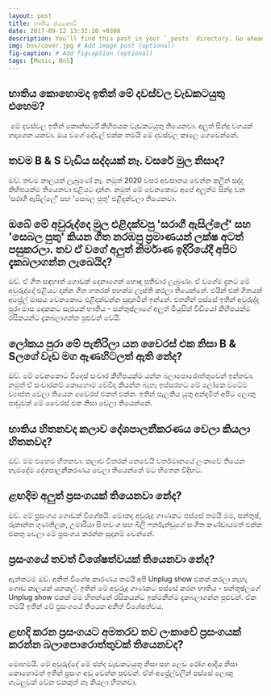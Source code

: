 ```yaml
---
layout: post
title: භාතිය ජයකොඩි
date: 2017-09-12 13:32:20 +0300
description: You’ll find this post in your `_posts` directory. Go ahead and edit it and re-build the site to see your changes. # Add post description (optional)
img: bns/cover.jpg # Add image post (optional)
fig-caption: # Add figcaption (optional)
tags: [Music, BnS]
---
```

## භාතිය කොහොමද ඉතින් මේ දවස්වල වැඩකටයුතු එහෙම?
⁣
මේ දවස්වල ඉතින් කොන්සර්ට් කිහිපයක වැඩකටයුතු තියෙනවා. අලුත් සින්දු වගයක් හදාගෙන යනවා. ඔය වගේ දේවල් එක්ක තමයි මේ දවස්වල කාලෙ ගෙවෙන්නේ.

## තවම B & S වැඩිය සද්දයක් නෑ. වසරේ මුල නිසාද?

ඔව්. තවම කාලයක් ලැබුණේ නෑ. නමුත් 2020 වසර අවසානය වෙන්න කලින් සද්ද කිහිපයක්ම තියෙනවා එළියට දාන්න. නමුත් මේ වෙනකොට අපේ අලුත්ම සින්දු වන 'සරාගී ඇසිල්ලේ' සහ 'සෙබල පුතු' එළිදක්වලා තියෙනවා.

## ඔබේ මේ අවුරුද්දෙ මුල එළිදක්වපු 'සරාගී ඇසිල්ලේ' සහ 'සෙබල පුතු' කියන ගීත නරඹපු ප්‍රමාණයන් ලක්ෂ අටත් පසුකරලා. තව ඒ වගේ අලුත් නිර්මාණ ඉදිරියේදී අපිට දැකබලාගන්න ලැබෙයිද?

ඔව්. ඒ ගීත සඳහාත් ගොඩක් දෙනාගෙන් හොඳ පුතිචාර ලැබුණා. ඒ වගේම දැනට මේ අවුරුද්දේ එළියට දාන්න ගීත හතරක් පහක්ම ලෑස්ති කරලා තියෙන්නේ. එයින් එක් ගීතයක් අප්‍රේල් මාසය වෙනකොට එළිදක්වන්න සූදානමින් ඉන්නේ. එතනින් පස්සේ ඉතින් අවුරුද්ද පුරා මාස දෙකකට සැරයක් භාතිය - සන්තුෂ්ලාගේ අලුත් මියුසික් වීඩියෝ කිහිපයක්ම රසිකයන්ට දැකබලාගන්න පුළුවන් වෙයි.

## ලෝකය පුරා මේ පැතිරිලා යන වෛරස් එක නිසා B & Sලගේ වැඩ මග ඇණහිටලත් ඇති නේද?

ඔව්. මේ වෙනකොට විදෙස් සංචාර කිහිපයක්ම යන්න බලාපොරොත්තුවෙන් ඉන්නවා. නමුත් ඒ සංචාරනම් කොහොම වේවිද කියන්න බැහැ ඉස්සරහට මේ ලෝකෙ වටේම ව්‍යාප්ත වෙලා තියෙන වෛරස් එකත් එක්ක. ඉතින් සැලකිය යුතු අන්දමින් අපිට ලොකු පාඩුවක් මේ වෛරස් එක නිසා වෙලා තියෙන්නේ.

## භාතිය හිතනවද කලාව දේශපාලනීකරණය වෙලා කියලා හිතනවද?

ඔව්. මම එහෙම හිතනවා. කලාව විතරක් නෙවෙයි වර්තමානයේ ලංකාවේ තියෙන හැමදේම දේශපාලනීකරණය වෙලා තියෙන්නේ මට හිතෙන විදිහට.

## ළඟදිම අලුත් ප්‍රසංගයක් තියෙනවා නේද?

ඔව්. මේ ප්‍රසංගය ගොඩක් විශේෂයි. මොකද අවුරුදු ගාණකට පස්සේ තමයි මම, සන්තුෂ්, රූකාන්ත ගුණතිලක, උමාරියා සිංහවංශ සහ බිලී ෆර්නැන්ඩුගේ සංගීත කණ්ඩායමත් එක්ක එකතු වෙලා මේ ප්‍රසංගය කරන්න සූදානම් වෙන්නේ.

## ප්‍රසංගයේ තවත් විශේෂත්වයක් තියෙනවා නේද?

ඇත්තටම ඔව්. අනිත් විශේෂ කාරණය තමයි අපි Unplug show එකක් කරලා නැහැ ගොඩ කාලයක් යනකල්. ඉතින් මේ අවුරුදු ගාණකට පස්සේ කරන භාතිය - සන්තුෂ්ලගේ Unplug show එකක් මම හිතන්නේ රසිකයන්ට ඉක්මනින්ම දැකබලාගන්න පුළුවන්. ඒක තමයි ඉතින් මේ ප්‍රසංගයේ තියෙන අනිත් වි⁣ශේෂත්වය.

## ළඟදි කරන ප්‍රසංගයට අමතරව තව ලංකාවේ ප්‍රසංගයක් කරන්න බලාපොරොත්තුවක් තියෙනවද?

මොහමයි. මේ අවුරුද්දේ මේ ඡන්ද වැඩකටයුතු නිසා සහ ලෙඩ රෝග ආදිය නිසා කොහොමත් ඉතින් ප්‍රසංග අඩු  වෙන්න පුළුවන්. ඒත් අප්‍රේල්වලින් පස්සේ ලොකු ගැටලුවක් වෙන එකකුත් නෑ කියලා හිතනවා.